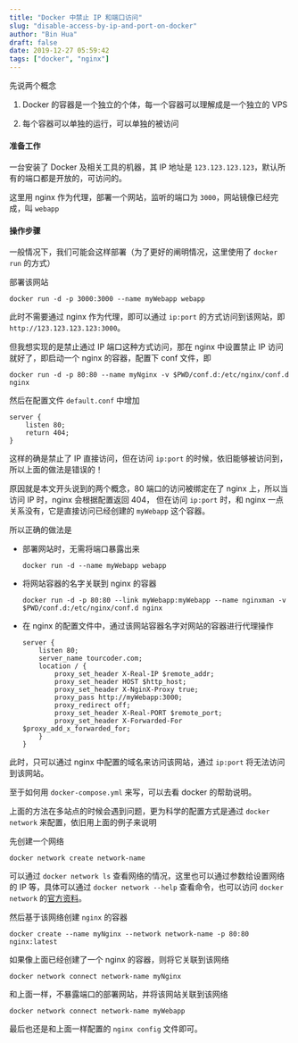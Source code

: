 ```yaml
---
title: "Docker 中禁止 IP 和端口访问"
slug: "disable-access-by-ip-and-port-on-docker"
author: "Bin Hua"
draft: false
date: 2019-12-27 05:59:42
tags: ["docker", "nginx"]
---
```


先说两个概念

1. Docker 的容器是一个独立的个体，每一个容器可以理解成是一个独立的 VPS

2. 每个容器可以单独的运行，可以单独的被访问

#### 准备工作

一台安装了 Docker 及相关工具的机器，其 IP 地址是 `123.123.123.123`，默认所有的端口都是开放的，可访问的。

这里用 nginx 作为代理，部署一个网站，监听的端口为 `3000`，网站镜像已经完成，叫 `webapp`

#### 操作步骤

一般情况下，我们可能会这样部署（为了更好的阐明情况，这里使用了 `docker run` 的方式）

部署该网站

```
docker run -d -p 3000:3000 --name myWebapp webapp
```

此时不需要通过 nginx 作为代理，即可以通过 `ip:port` 的方式访问到该网站，即 `http://123.123.123.123:3000`。

但我想实现的是禁止通过 IP 端口这种方式访问，那在 nginx 中设置禁止 IP 访问就好了，即启动一个 nginx 的容器，配置下 conf 文件，即

```
docker run -d -p 80:80 --name myNginx -v $PWD/conf.d:/etc/nginx/conf.d nginx
```

然后在配置文件 `default.conf` 中增加

```
server {
    listen 80;
    return 404;
}
```

这样的确是禁止了 IP 直接访问，但在访问 `ip:port` 的时候，依旧能够被访问到，所以上面的做法是错误的！

原因就是本文开头说到的两个概念，80 端口的访问被绑定在了 nginx 上，所以当访问 IP 时，nginx 会根据配置返回 404， 但在访问 `ip:port` 时，和 nginx 一点关系没有，它是直接访问已经创建的 `myWebapp` 这个容器。

所以正确的做法是

-  部署网站时，无需将端口暴露出来

    ```
    docker run -d --name myWebapp webapp
    ```
    
- 将网站容器的名字关联到 nginx 的容器

    ```
    docker run -d -p 80:80 --link myWebapp:myWebapp --name nginxman -v $PWD/conf.d:/etc/nginx/conf.d nginx
    ```
    
- 在 nginx 的配置文件中，通过该网站容器名字对网站的容器进行代理操作

    ```
    server {
        listen 80;
        server_name tourcoder.com;
        location / {
            proxy_set_header X-Real-IP $remote_addr;
            proxy_set_header HOST $http_host;
            proxy_set_header X-NginX-Proxy true;
            proxy_pass http://myWebapp:3000;
            proxy_redirect off;
            proxy_set_header X-Real-PORT $remote_port;
            proxy_set_header X-Forwarded-For $proxy_add_x_forwarded_for;
        }
    }
    ```
    
此时，只可以通过 nginx 中配置的域名来访问该网站，通过 `ip:port` 将无法访问到该网站。

至于如何用 `docker-compose.yml` 来写，可以去看 docker 的帮助说明。

上面的方法在多站点的时候会遇到问题，更为科学的配置方式是通过 `docker network` 来配置，依旧用上面的例子来说明

先创建一个网络

```
docker network create network-name
```

可以通过 `docker network ls` 查看网络的情况，这里也可以通过参数给设置网络的 IP 等，具体可以通过 `docker network --help` 查看命令，也可以访问 `docker network` 的[官方资料](https://docs.docker.com/engine/reference/commandline/network/)。

然后基于该网络创建 `nginx` 的容器

```
docker create --name myNginx --network network-name -p 80:80 nginx:latest
```

如果像上面已经创建了一个 nginx 的容器，则将它关联到该网络

```
docker network connect network-name myNginx
```

和上面一样，不暴露端口的部署网站，并将该网站关联到该网络

```
docker network connect network-name myWebapp
```

最后也还是和上面一样配置的 `nginx config` 文件即可。